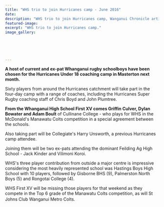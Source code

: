 ```yaml
---
title: "WHS trio to join Hurricanes camp - June 2016"
date: 
description: "WHS trio to join Hurricanes camp, Wanganui Chronicle article on 27/6/16..."
featured-image: 
excerpt: "WHS trio to join Hurricanes camp."
image_gallery:
    
    
    
    
    
---
```


<p><strong>A host of current and ex-pat Whanganui rugby schoolboys have been chosen for the Hurricanes Under 18 coaching camp in Masterton next month.</strong></p>
<p>Sixty players from around the Hurricanes catchment will take part in the four-day camp with a range of coaches, including the Hurricanes Super Rugby coaching staff of Chris Boyd and John Plumtree.</p>
<p><strong>From the Whanganui High School First XV comes Griffin Culver, Dylan Bowater and Adam Boult</strong> of Cullinane College - who plays for WHS in the McDonald's Manawatu Colts competition in a special agreement between the schools.</p>
<p>Also taking part will be Collegiate's Harry Unsworth, a previous Hurricanes camp attendee.</p>
<p>Joining them will be two ex-pats attending the dominant Feilding Ag High School - Jack Kinder and Vilimoni Koroi.</p>
<p>WHS's three player contribution from outside a major centre is impressive considering the most heavily represented school was Hastings Boys High School with 10 players, followed by Gisborne BHS (9), Palmerston North Boys (5) and Rongotai College (4).</p>
<p>WHS First XV will be missing those players for that weekend as they compete in the Top 6 grade of the Manawatu Colts competition, as will St Johns Club Wanganui Metro Colts.<span style="line-height: 1.5;">&nbsp;</span></p>

